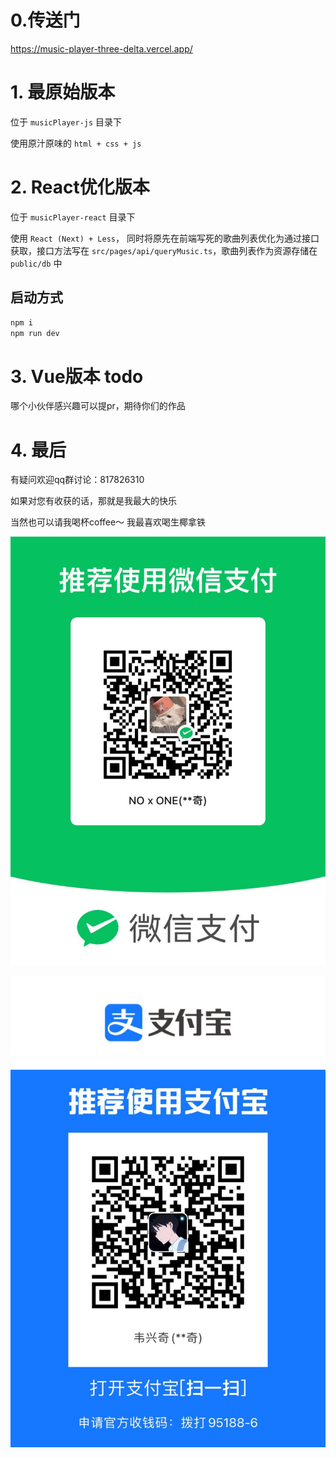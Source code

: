 # 0.传送门
https://music-player-three-delta.vercel.app/

# 1. 最原始版本
位于 `musicPlayer-js` 目录下

使用原汁原味的 `html + css + js`


# 2. React优化版本
位于 `musicPlayer-react` 目录下

使用 `React (Next) + Less`， 同时将原先在前端写死的歌曲列表优化为通过接口获取，接口方法写在 `src/pages/api/queryMusic.ts`，歌曲列表作为资源存储在 `public/db` 中


## 启动方式
```cmd
npm i
npm run dev
```

# 3. Vue版本 todo
哪个小伙伴感兴趣可以提pr，期待你们的作品


# 4. 最后
有疑问欢迎qq群讨论：817826310

如果对您有收获的话，那就是我最大的快乐

当然也可以请我喝杯coffee～  我最喜欢喝生椰拿铁

![](./musicPlayer-react/public/db/img/wx.JPG)

![](./musicPlayer-react/public/db/img/zfb.JPG)


